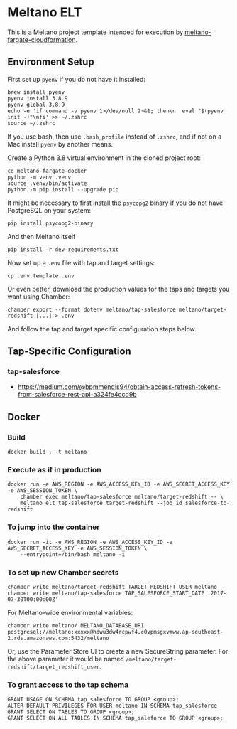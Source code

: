# Meltano ELT

This is a Meltano project template intended for execution by [meltano-fargate-cloudformation](https://github.com/HealthEngineAU/meltano-fargate-docker).

## Environment Setup

First set up `pyenv` if you do not have it installed:

    brew install pyenv
    pyenv install 3.8.9
    pyenv global 3.8.9
    echo -e 'if command -v pyenv 1>/dev/null 2>&1; then\n  eval "$(pyenv init -)"\nfi' >> ~/.zshrc
    source ~/.zshrc

If you use bash, then use `.bash_profile` instead of `.zshrc`, and if not on a Mac install `pyenv` by another means.

Create a Python 3.8 virtual environment in the cloned project root:

    cd meltano-fargate-docker
    python -m venv .venv
    source .venv/bin/activate
    python -m pip install --upgrade pip

It might be necessary to first install the `psycopg2` binary if you do not have PostgreSQL on your system:

    pip install psycopg2-binary

And then Meltano itself

    pip install -r dev-requirements.txt

Now set up a `.env` file with tap and target settings:

    cp .env.template .env

Or even better, download the production values for the taps and targets you want using Chamber:

    chamber export --format dotenv meltano/tap-salesforce meltano/target-redshift [...] > .env

And follow the tap and target specific configuration steps below.

## Tap-Specific Configuration

### tap-salesforce

* https://medium.com/@bpmmendis94/obtain-access-refresh-tokens-from-salesforce-rest-api-a324fe4ccd9b

## Docker

### Build

    docker build . -t meltano

### Execute as if in production

    docker run -e AWS_REGION -e AWS_ACCESS_KEY_ID -e AWS_SECRET_ACCESS_KEY -e AWS_SESSION_TOKEN \
        chamber exec meltano/tap-salesforce meltano/target-redshift -- \
        meltano elt tap-salesforce target-redshift --job_id salesforce-to-redshift

### To jump into the container

    docker run -it -e AWS_REGION -e AWS_ACCESS_KEY_ID -e AWS_SECRET_ACCESS_KEY -e AWS_SESSION_TOKEN \
        --entrypoint=/bin/bash meltano -i

### To set up new Chamber secrets

    chamber write meltano/target-redshift TARGET_REDSHIFT_USER meltano
    chamber write meltano/tap-salesforce TAP_SALESFORCE_START_DATE '2017-07-30T00:00:00Z'

For Meltano-wide environmental variables:

    chamber write meltano/ MELTANO_DATABASE_URI postgresql://meltano:xxxxx@hdwu3dw4rcpwf4.c0vpmsgxvmww.ap-southeast-2.rds.amazonaws.com:5432/meltano

Or, use the Parameter Store UI to create a new SecureString parameter.  For the above parameter it would be named `/meltano/target-redshift/target_redshift_user`.

### To grant access to the tap schema

    GRANT USAGE ON SCHEMA tap_salesforce TO GROUP <group>;
    ALTER DEFAULT PRIVILEGES FOR USER meltano IN SCHEMA tap_salesforce GRANT SELECT ON TABLES TO GROUP <group>;
    GRANT SELECT ON ALL TABLES IN SCHEMA tap_saleforce TO GROUP <group>;

